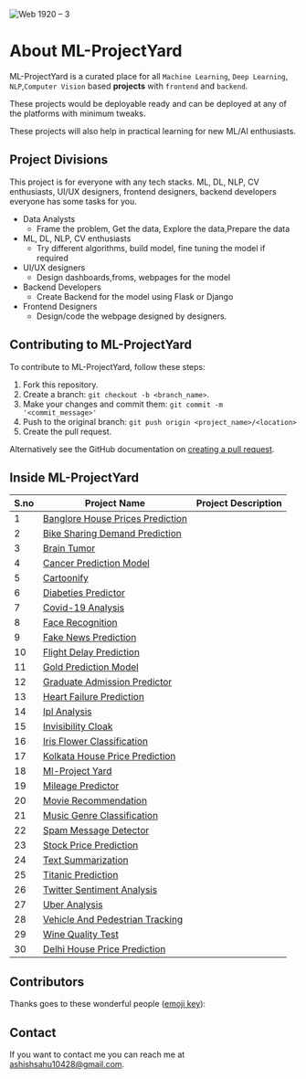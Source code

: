 

![Web 1920 – 3](https://user-images.githubusercontent.com/52550558/109395363-f4204700-7951-11eb-8e18-47477c44c0cb.png)

# About ML-ProjectYard

<!--- These are examples. See https://shields.io for others or to customize this set of shields. You might want to include dependencies, project status and licence info here --->
<!-- ![GitHub repo size](https://img.shields.io/github/repo-size/scottydocs/README-template.md)
![GitHub contributors](https://img.shields.io/github/contributors/scottydocs/README-template.md)
![GitHub stars](https://img.shields.io/github/stars/scottydocs/README-template.md?style=social)
![GitHub forks](https://img.shields.io/github/forks/scottydocs/README-template.md?style=social)
![Twitter Follow](https://img.shields.io/twitter/follow/scottydocs?style=social) -->

ML-ProjectYard is a curated place for all `Machine Learning`, `Deep Learning`, `NLP`,`Computer Vision` based __projects__ with `frontend` and `backend`.

These projects would be deployable ready and can be deployed at any of the platforms with minimum tweaks.

These projects will also help in practical learning for new ML/AI enthusiasts. 

## Project Divisions 
This project is for everyone with any tech stacks. ML, DL, NLP, CV enthusiasts, UI/UX designers, frontend designers, backend developers everyone has some tasks for you.

- Data Analysts
    - Frame the problem, Get the data, Explore the data,Prepare the data
- ML, DL, NLP, CV enthusiasts
    - Try different algorithms, build model, fine tuning the model if required
- UI/UX designers
    - Design dashboards,froms, webpages for the model 
- Backend Developers
    - Create Backend for the model using Flask or Django
- Frontend Designers
    - Design/code the webpage designed by designers.


## Contributing to ML-ProjectYard
<!--- If your README is long or you have some specific process or steps you want contributors to follow, consider creating a separate CONTRIBUTING.md file--->
To contribute to ML-ProjectYard, follow these steps:

1. Fork this repository.
2. Create a branch: `git checkout -b <branch_name>`.
3. Make your changes and commit them: `git commit -m '<commit_message>'`
4. Push to the original branch: `git push origin <project_name>/<location>`
5. Create the pull request.

Alternatively see the GitHub documentation on [creating a pull request](https://help.github.com/en/github/collaborating-with-issues-and-pull-requests/creating-a-pull-request).

## Inside ML-ProjectYard
| S.no | Project Name | Project Description |
| --------------- | --------------- | --------------- |
| 1 | [Banglore House Prices Prediction](https://github.com/ashishsahu1/ML-ProjectYard/tree/main/Bangalore%20House%20Prices%20Prediction)
| 2 | [Bike Sharing Demand Prediction](https://github.com/ashishsahu1/ML-ProjectYard/tree/main/Bike%20Sharing%20Demand%20Prediction)
| 3 | [Brain Tumor](https://github.com/ashishsahu1/ML-ProjectYard/tree/main/Brain-Tumor)
| 4 | [Cancer Prediction Model](https://github.com/ashishsahu1/ML-ProjectYard/tree/main/Cancer%20Prediction%20Model)
| 5 | [Cartoonify](https://github.com/ashishsahu1/ML-ProjectYard/tree/main/Cartoonify) 
| 6 | [Diabeties Predictor](https://github.com/ashishsahu1/ML-ProjectYard/tree/main/Diabetes%20Predictor)
| 7 | [Covid-19 Analysis](https://github.com/ashishsahu1/ML-ProjectYard/tree/main/Covid-19%20Analysis) 
| 8 | [Face Recognition](https://github.com/ashishsahu1/ML-ProjectYard/tree/main/Face%20Recognition) 
| 9 | [Fake News Prediction](https://github.com/ashishsahu1/ML-ProjectYard/tree/main/Fake%20News%20Prediction) 
| 10 | [Flight Delay Prediction](https://github.com/ashishsahu1/ML-ProjectYard/tree/main/Flight%20Delay%20Prediction/Model) 
| 11 | [Gold Prediction Model](https://github.com/ashishsahu1/ML-ProjectYard/tree/main/Gold%20Prediction%20Model) 
| 12 | [Graduate Admission Predictor](https://github.com/ashishsahu1/ML-ProjectYard/tree/main/GraduateAdmissionPredictor/Model) 
| 13 | [Heart Failure Prediction](https://github.com/ashishsahu1/ML-ProjectYard/tree/main/Heart%20Failure%20Prediction)
| 14 | [Ipl Analysis](https://github.com/ashishsahu1/ML-ProjectYard/tree/main/IPL_Analysis) 
| 15 | [Invisibility Cloak](https://github.com/ashishsahu1/ML-ProjectYard/tree/main/Invisibility%20Cloak)
| 16 | [Iris Flower Classification](https://github.com/ashishsahu1/ML-ProjectYard/tree/main/IrisFlowerClassification) 
| 17 | [Kolkata House Price Prediction](https://github.com/ashishsahu1/ML-ProjectYard/tree/main/KolkataHousePrice-Prediction) 
| 18 | [Ml-Project Yard](https://github.com/ashishsahu1/ML-ProjectYard/tree/main/ML-ProjectYard/projectyard) 
| 19 | [Mileage Predictor](https://github.com/ashishsahu1/ML-ProjectYard/tree/main/MileagePredictor) 
| 20 | [Movie Recommendation](https://github.com/ashishsahu1/ML-ProjectYard/tree/main/Movie%20Recommendation)
| 21 | [Music Genre Classification](https://github.com/ashishsahu1/ML-ProjectYard/tree/main/Music%20Genre%20Classification)
| 22 | [Spam Message Detector](https://github.com/ashishsahu1/ML-ProjectYard/tree/main/Spam%20Message%20Detector) 
| 23 | [Stock Price Prediction](https://github.com/ashishsahu1/ML-ProjectYard/tree/main/Stock%20Price%20Prediction) 
| 24 | [Text Summarization](https://github.com/ashishsahu1/ML-ProjectYard/tree/main/TextSummarization) 
| 25 | [Titanic Prediction](https://github.com/ashishsahu1/ML-ProjectYard/tree/main/TitanicPrediction) 
| 26 | [Twitter Sentiment Analysis](https://github.com/ashishsahu1/ML-ProjectYard/tree/main/Twitter%20Sentiment%20Analysis)
| 27 | [Uber Analysis](https://github.com/ashishsahu1/ML-ProjectYard/tree/main/Uber%20analysis)
| 28 | [Vehicle And Pedestrian Tracking](https://github.com/ashishsahu1/ML-ProjectYard/tree/main/VehicleAndPedestrianTracking)
| 29 | [Wine Quality Test](https://github.com/ashishsahu1/ML-ProjectYard/tree/main/WineQualityTest) 
| 30 | [Delhi House Price Prediction](https://github.com/ashishsahu1/ML-ProjectYard/tree/main/delhi%20housing%20price%20prediction)


## Contributors

Thanks goes to these wonderful people ([emoji key](https://allcontributors.org/docs/en/emoji-key)):

## Contact

If you want to contact me you can reach me at <ashishsahu10428@gmail.com>.

